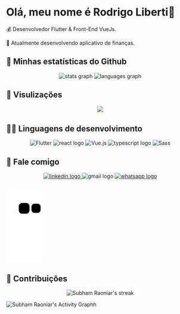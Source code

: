 <h1 align="left">Olá, meu nome é Rodrigo Liberti🎯</h1>

<div>

  <p>💰 Desenvolvedor Flutter & Front-End VueJs.</p>
  <p>🏅 Atualmente desenvolvendo aplicativo de finanças. </p>

</div>
  

## 📌 Minhas estatísticas do Github

<div align="center">
  <img src="https://github-readme-stats.vercel.app/api?hide_title=false&hide_rank=false&show_icons=true&include_all_commits=false&count_private=true&disable_animations=false&theme=chartreuse-dark&locale=en&hide_border=false&username=liberti1991" height="150" alt="stats graph"  />
  <img src="https://github-readme-stats.vercel.app/api/top-langs?locale=en&hide_title=false&layout=compact&card_width=320&langs_count=5&theme=chartreuse-dark&hide_border=false&username=liberti1991" height="150" alt="languages graph"  />
</div>

## 🤠 Visulizações

<div align="center">
  <img src="https://profile-counter.glitch.me/liberti1991/count.svg?"  />
</div>

## 🧑‍💻 Linguagens de desenvolvimento

<div align="center">
  <img src="https://cdn.jsdelivr.net/gh/devicons/devicon/icons/flutter/flutter-original.svg" height="45" width="55" alt="Flutter" title="Flutter"/>
  <img src="https://cdn.jsdelivr.net/gh/devicons/devicon/icons/react/react-original.svg" height="30" width="42" alt="react logo"  />
  <img src="https://cdn.jsdelivr.net/gh/devicons/devicon/icons/vuejs/vuejs-original.svg" height="45" width="55" alt="Vue.js" title="Vue.js"/>
  <img src="https://cdn.jsdelivr.net/gh/devicons/devicon/icons/typescript/typescript-plain.svg" height="30" width="42" alt="typescript logo"  />
  <img src="https://cdn.jsdelivr.net/gh/devicons/devicon/icons/sass/sass-original.svg" height="45" width="55" alt="Sass" title="Sass"/> 
</div>


## 📲 Fale comigo

<div align="center">
  <a href="https://www.linkedin.com/in/rodrigo-liberti/" target="_blank">
    <img src="https://img.shields.io/static/v1?message=LinkedIn&logo=linkedin&label=&color=0077B5&logoColor=white&labelColor=&style=for-the-badge" height="35"   alt="linkedin logo"  />
  </a>
  </a href="mailto:liberti1991@hotmail.com">
  <img src="https://img.shields.io/static/v1?message=Gmail&logo=gmail&label=&color=D14836&logoColor=white&labelColor=&style=for-the-badge" height="35" alt="gmail logo"  />
  <a href="https://api.whatsapp.com/send?phone=5541997000028&text=Ol%C3%A1%2C%20vim%20pelo%20seu%20GitHub..." target="_blank">
    <img src="https://img.shields.io/static/v1?message=Whatsapp&logo=whatsapp&label=&color=25D366&logoColor=white&labelColor=&style=for-the-badge" height="35" alt="whatsapp logo"  />
  </a>
</div>

##

![Snake animation](https://raw.githubusercontent.com/liberti1991/liberti1991/output/github-contribution-grid-snake.svg)


## 🗽 Contribuições

<p align="center">
<!--     <a href="https://github.com/liberti1991/github-readme-streak-stats"> -->
        <img title="🔥 Get streak stats for your profile at git.io/streak-stats" alt="Subham Raoniar's streak" src="https://github-readme-streak-stats.herokuapp.com/?user=liberti1991&theme=black-ice&hide_border=true&stroke=0000&background=060A0CD0"/>
<!--     </a> -->
</p>

<!-- <a href="https://github.com/liberti1991/github-readme-activity-graph"> -->
  <img alt="Subham Raoniar's Activity Graphh" src="https://activity-graph.herokuapp.com/graph?username=liberti1991&bg_color=0D1117&color=5BCDEC&line=5BCDEC&point=FFFFFF&hide_border=true" />
<!--   </a> -->
